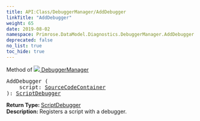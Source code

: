 ```yaml
---
title: API:Class/DebuggerManager/AddDebugger
linkTitle: "AddDebugger"
weight: 65
date: 2019-08-02
namespace: Primrose.DataModel.Diagnostics.DebuggerManager.AddDebugger
deprecated: false
no_list: true
toc_hide: true
---
```

Method of <a href="/docs/api-reference/Class/DebuggerManager"><img src="/icons/silk/bug.png"/>&nbsp;DebuggerManager</a>
<pre class="method-declaration">
AddDebugger (
    script: <a class="type" href="/docs/api-reference/Class/SourceCodeContainer">SourceCodeContainer</a>
): <a class="type" href="/docs/api-reference/Class/ScriptDebugger">ScriptDebugger</a></pre>
<b>Return Type: </b>
<a class="type" href="/docs/api-reference/Class/ScriptDebugger">ScriptDebugger</a>
<br/>
<b>Description: </b>
Registers a script with a debugger.

